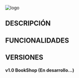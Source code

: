 ![logo](https://github.com/user-attachments/assets/83a2738a-42bf-49b9-8c74-03db7c7677ab)

## DESCRIPCIÓN


## FUNCIONALIDADES


## VERSIONES

#### v1.0 BookShop (En desarrollo...)

